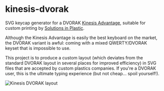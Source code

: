 kinesis-dvorak
==============

SVG keycap generator for a DVORAK [Kinesis Advantage](http://www.kinesis-ergo.com/shop/advantage-for-pc-mac/), suitable for custom printing by [Solutions in Plastic](http://solutionsinplastic.com).

Although the Kinesis Advantage is easily the best keyboard on the market, the DVORAK variant is awful: coming with a mixed QWERTY/DVORAK keyset that is impossible to use.

This project is to produce a custom layout (which deviates from the standard DVORAK layout in several places for improved efficiency) in SVG files that are accepted by custom plastics companies. If you're a DVORAK user, this is the ultimate typing experience (but not cheap... spoil yourself!).

![Kinesis DVORAK layout](http://i752.photobucket.com/albums/xx162/fommil/kinesis-dvorak_zpsbace30f3.png)
